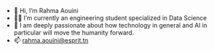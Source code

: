 - 👋 Hi, I’m Rahma Aouini
- 👩‍💻 I’m currently an engineering student specialized in Data Science 
- 💞️ I am deeply passionate about how technology in general and AI in particular will move the humanity forward.
- 📫 rahma.aouini@esprit.tn
